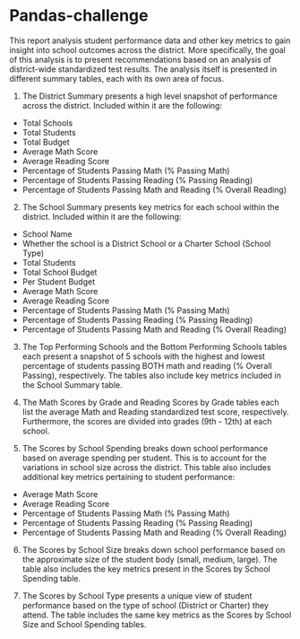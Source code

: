 # Pandas-challenge

This report analysis student performance data and other key metrics to gain insight into school outcomes across the district. More specifically, the goal of this analysis is to present recommendations based on an analysis of district-wide standardized test results. The analysis itself is presented in different summary tables, each with its own area of focus. 

1) The District Summary presents a high level snapshot of performance across the district. Included within it are the following:
  * Total Schools
  * Total Students
  * Total Budget
  * Average Math Score
  * Average Reading Score
  * Percentage of Students Passing Math (% Passing Math)
  * Percentage of Students Passing Reading (% Passing Reading)
  * Percentage of Students Passing Math and Reading (% Overall Reading)


2) The School Summary presents key metrics for each school within the district. Included within it are the following:
  * School Name
  * Whether the school is a District School or a Charter School (School Type)
  * Total Students
  * Total School Budget
  * Per Student Budget
  * Average Math Score
  * Average Reading Score
  * Percentage of Students Passing Math (% Passing Math)
  * Percentage of Students Passing Reading (% Passing Reading)
  * Percentage of Students Passing Math and Reading (% Overall Reading)


3) The Top Performing Schools and the Bottom Performing Schools tables each present a snapshot of 5 schools with the highest and lowest percentage of students passing BOTH math and reading (% Overall Passing), respectively. The tables also include key metrics included in the School Summary table. 


4) The Math Scores by Grade and Reading Scores by Grade tables each list the average Math and Reading standardized test score, respectively. Furthermore, the scores are divided into grades (9th - 12th) at each school. 


5) The Scores by School Spending breaks down school performance based on average spending per student. This is to account for the variations in school size across the district. This table also includes additional key metrics pertaining to student performance:
  * Average Math Score
  * Average Reading Score
  * Percentage of Students Passing Math (% Passing Math)
  * Percentage of Students Passing Reading (% Passing Reading)
  * Percentage of Students Passing Math and Reading (% Overall Reading)


6) The Scores by School Size breaks down school performance based on the approximate size of the student body (small, medium, large). The table also includes the key metrics present in the Scores by School Spending table. 


7) The Scores by School Type presents a unique view of student performance based on the type of school (District or Charter) they attend. The table includes the same key metrics as the Scores by School Size and School Spending tables. 





